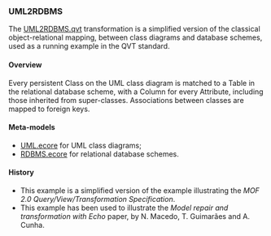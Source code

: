 ### UML2RDBMS
The [UML2RDBMS.qvt](UML2RDBMS.qvt) transformation is a simplified version of the classical object-relational mapping, between class diagrams and database schemes, used as a running example in the QVT standard.

#### Overview
Every persistent Class on the UML class diagram is matched to a Table in the relational database scheme, with a Column for every Attribute, including those inherited from super-classes. Associations between classes are mapped to foreign keys.

#### Meta-models
* [UML.ecore](UML.ecore) for UML class diagrams;
* [RDBMS.ecore](RDBMS.ecore) for relational database schemes.

#### History
* This example is a simplified version of the example illustrating the *MOF 2.0 Query/View/Transformation Specification*. 
* This example has been used to illustrate the *Model repair and transformation with Echo* paper, by N. Macedo, T. Guimarães and A. Cunha.
